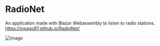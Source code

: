 # RadioNet
An application made with Blazor Webassembly to listen to radio stations.
<br>
https://josago97.github.io/RadioNet/

![image](https://github.com/josago97/RadioNet/assets/26380095/6213c187-f3a8-4ea7-89f1-56800186372b)
